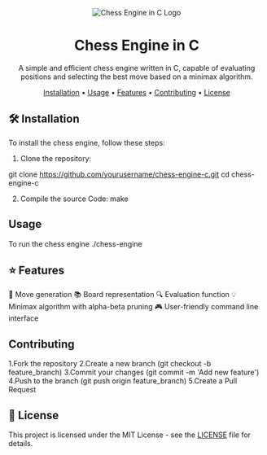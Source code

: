 <p align="center">
  <img src="https://example.com/path/to/your/logo.png" alt="Chess Engine in C Logo"/>
</p>

<h1 align="center">Chess Engine in C</h1>

<p align="center">
  A simple and efficient chess engine written in C, capable of evaluating positions and selecting the best move based on a minimax algorithm.
</p>

<p align="center">
  <a href="#installation">Installation</a> •
  <a href="#usage">Usage</a> •
  <a href="#features">Features</a> •
  <a href="#contributing">Contributing</a> •
  <a href="#license">License</a>
</p>

## 🛠️ Installation

To install the chess engine, follow these steps:

1. Clone the repository:

git clone https://github.com/yourusername/chess-engine-c.git
cd chess-engine-c

2. Compile the source Code: 
make 

## Usage 
To run the chess engine 
./chess-engine

## ⭐ Features 
🎯 Move generation
📚 Board representation
🔍 Evaluation function
💡 Minimax algorithm with alpha-beta pruning
🎮 User-friendly command line interface

## Contributing 
1.Fork the repository
2.Create a new branch (git checkout -b feature_branch)
3.Commit your changes (git commit -m 'Add new feature')
4.Push to the branch (git push origin feature_branch)
5.Create a Pull Request

 ## 📄 License

This project is licensed under the MIT License - see the [LICENSE](LICENSE) file for details.

